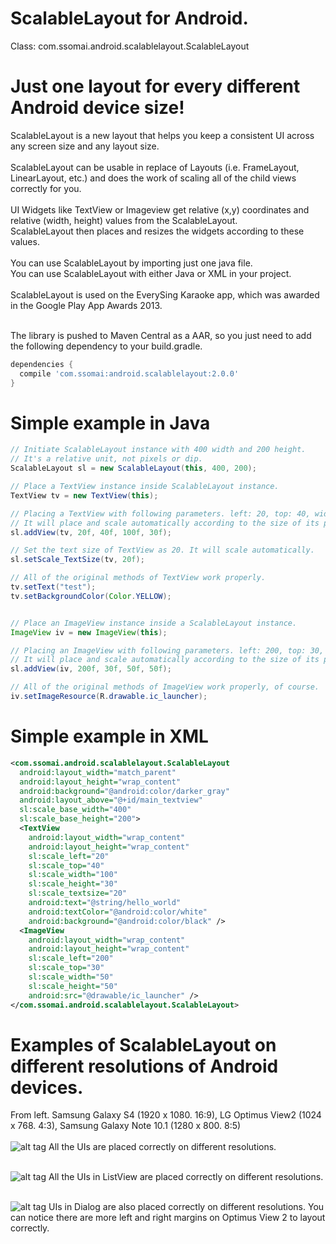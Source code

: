 ScalableLayout for Android.
====================

Class: com.ssomai.android.scalablelayout.ScalableLayout

Just one layout for every different Android device size!<br/>
====================

ScalableLayout is a new layout that helps you keep a consistent UI across any screen size and any layout size.<br/>
<br/>
ScalableLayout can be usable in replace of Layouts (i.e. FrameLayout, LinearLayout, etc.) and does the work of scaling all of the child views correctly for you.<br/>
<br/>
UI Widgets like TextView or Imageview get relative (x,y) coordinates and relative (width, height) values from the ScalableLayout.<br/>
ScalableLayout then places and resizes the widgets according to these values.<br/>
<br/>
You can use ScalableLayout by importing just one java file.<br/>
You can use ScalableLayout with either Java or XML in your project.<br/>
<br/>
ScalableLayout is used on the EverySing Karaoke app, which was awarded in the Google Play App Awards 2013.<br/>
<br/>

The library is pushed to Maven Central as a AAR, so you just need to add the following dependency to your build.gradle.<br/>
```groovy
dependencies {
  compile 'com.ssomai:android.scalablelayout:2.0.0'
}
```

# Simple example in Java
```java
// Initiate ScalableLayout instance with 400 width and 200 height.
// It's a relative unit, not pixels or dip.
ScalableLayout sl = new ScalableLayout(this, 400, 200);

// Place a TextView instance inside ScalableLayout instance.
TextView tv = new TextView(this);

// Placing a TextView with following parameters. left: 20, top: 40, width: 100, height: 30.
// It will place and scale automatically according to the size of its parent ScalableLayout.
sl.addView(tv, 20f, 40f, 100f, 30f);

// Set the text size of TextView as 20. It will scale automatically.
sl.setScale_TextSize(tv, 20f);

// All of the original methods of TextView work properly.
tv.setText("test");
tv.setBackgroundColor(Color.YELLOW);


// Place an ImageView instance inside a ScalableLayout instance.
ImageView iv = new ImageView(this);

// Placing an ImageView with following parameters. left: 200, top: 30, width: 50, height: 50.
// It will place and scale automatically according to the size of its parent ScalableLayout.
sl.addView(iv, 200f, 30f, 50f, 50f);

// All of the original methods of ImageView work properly, of course.
iv.setImageResource(R.drawable.ic_launcher);
```

# Simple example in XML
```xml
<com.ssomai.android.scalablelayout.ScalableLayout
  android:layout_width="match_parent"
  android:layout_height="wrap_content"
  android:background="@android:color/darker_gray"
  android:layout_above="@+id/main_textview"
  sl:scale_base_width="400"
  sl:scale_base_height="200">
  <TextView
    android:layout_width="wrap_content"
    android:layout_height="wrap_content"
    sl:scale_left="20"
    sl:scale_top="40"
    sl:scale_width="100"
    sl:scale_height="30"
    sl:scale_textsize="20"
    android:text="@string/hello_world"
    android:textColor="@android:color/white"
    android:background="@android:color/black" />
  <ImageView
    android:layout_width="wrap_content"
    android:layout_height="wrap_content"
    sl:scale_left="200"
    sl:scale_top="30"
    sl:scale_width="50"
    sl:scale_height="50"
    android:src="@drawable/ic_launcher" />
</com.ssomai.android.scalablelayout.ScalableLayout>
```

Examples of ScalableLayout on different resolutions of Android devices.
====================
From left. Samsung Galaxy S4 (1920 x 1080. 16:9), LG Optimus View2 (1024 x 768. 4:3), Samsung Galaxy Note 10.1 (1280 x 800. 8:5)<br/><br/>
![alt tag](https://raw.github.com/ssomai/ScalableLayout/master/images/sl_01_main.jpg)
All the UIs are placed correctly on different resolutions.<br/><br/>

![alt tag](https://raw.github.com/ssomai/ScalableLayout/master/images/sl_02_singtop100.jpg)
All the UIs in ListView are placed correctly on different resolutions.<br/><br/>

![alt tag](https://raw.github.com/ssomai/ScalableLayout/master/images/sl_03_singoption.jpg)
UIs in Dialog are also placed correctly on different resolutions. You can notice there are more left and right margins on Optimus View 2 to layout correctly.<br/>

